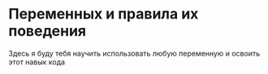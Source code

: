 # Переменных и правила их поведения

Здесь я буду тебя научить использовать любую переменную и освоить этот навык кода
